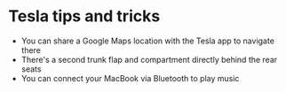# Tesla tips and tricks

- You can share a Google Maps location with the Tesla app to navigate there
- There's a second trunk flap and compartment directly behind the rear seats
- You can connect your MacBook via Bluetooth to play music

